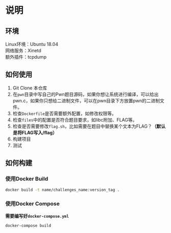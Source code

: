 # 说明
## 环境
Linux环境：Ubuntu 18.04\
网络服务：Xinetd\
额外插件：tcpdump



## 如何使用
1. Git Clone 本仓库
2. 在`pwn`目录中写自己的Pwn题目源码，如果你想让系统进行编译，可以给出pwn.c，如果你只想给二进制文件，可以在pwn目录下方放置pwn的二进制文件。
3. 检查`Dockerfile`是否需要额外配置，如修改权限等。
4. 检查`files`中的配置是否符合题目要求，如libc附加、FLAG等。
5. 检查是否需要修改`flag.sh`，比如需要在题目中替换某个文本为FLAG？**（默认是将FLAG写入/flag）**
6. 构建项目
7. 测试

## 如何构建

### 使用Docker Build
```bash
docker build -t name/challenges_name:version_tag .
```

### 使用Docker Compose
**需要编写好`docker-compose.yml`**
```bash
docker-compose build
```
